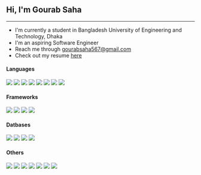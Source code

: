 ## Hi, I'm Gourab Saha  
-------------------------

- I'm currently a student in Bangladesh University of Engineering and Technology, Dhaka
- I'm an aspiring Software Engineer
- Reach me through [gourabsaha567@gmail.com](gourabsaha567@gmail.com)
- Check out my resume [here](https://drive.google.com/file/d/1Nug6rEmr2rClUKfICp9zeJ1JempUc3al/view?usp=sharing)

#### Languages

<p float="left">
<img src="https://img.icons8.com/color/48/000000/c-programming.png"/>
<img src="https://img.icons8.com/color/48/000000/c-plus-plus-logo.png"/>
<img src="https://img.icons8.com/color/48/000000/java-coffee-cup-logo--v2.png"/>
<img src="https://img.icons8.com/color/48/000000/python--v2.png"/>
<img src="https://img.icons8.com/color/48/000000/javascript--v2.png"/>
<img src="https://img.icons8.com/color/48/000000/html-5--v1.png"/>
<img src="https://img.icons8.com/color/48/000000/css3.png"/>
<img src="https://img.icons8.com/color/48/000000/dart.png"/>
</p>

#### Frameworks

<p float="float">
<img src="https://img.icons8.com/color/48/000000/nodejs.png"/>
<img src="https://img.icons8.com/ultraviolet/40/000000/react--v2.png"/>
<img src="https://img.icons8.com/color/48/000000/django.png"/>
<img src="https://img.icons8.com/color/48/000000/flutter.png"/>
</p>


#### Datbases
<p float="left">
<img src="https://img.icons8.com/fluency/48/000000/mysql-logo.png"/>
<img src="https://img.icons8.com/color/48/000000/postgreesql.png"/>
<img src="https://img.icons8.com/color/48/000000/mongodb.png"/>
<img src="https://img.icons8.com/color/48/000000/cloud-firestore.png"/>
</p>


#### Others
<p float="left">
<img src="https://img.icons8.com/color/48/000000/git.png"/>
<img src="https://img.icons8.com/fluency/48/000000/github.png"/>
<img src="https://img.icons8.com/color/48/000000/linux--v2.png"/>
<img src="https://img.icons8.com/color/48/000000/amazon-web-services.png"/>
<img src="https://img.icons8.com/color/48/000000/google-cloud-platform.png"/>
<img src="https://img.icons8.com/color/48/000000/firebase.png"/>
<img src="https://img.icons8.com/fluency/48/000000/docker.png"/>
</p>